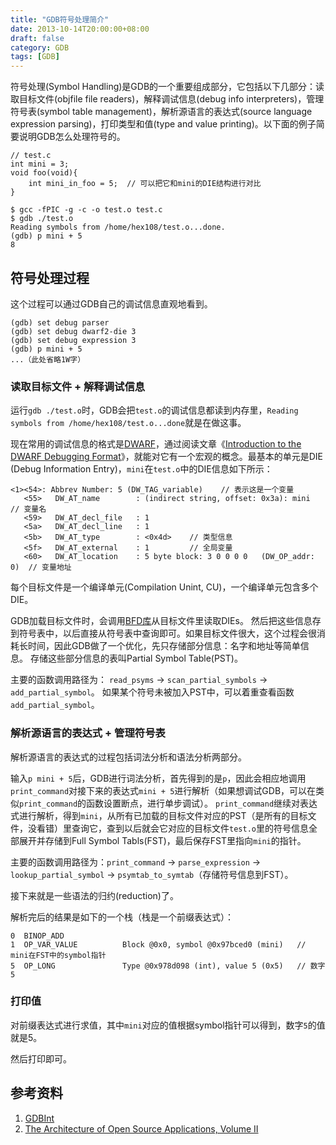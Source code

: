 ```yaml
---
title: "GDB符号处理简介"
date: 2013-10-14T20:00:00+08:00
draft: false
category: GDB 
tags: [GDB]
---
```


符号处理(Symbol Handling)是GDB的一个重要组成部分，它包括以下几部分：读取目标文件(objfile file readers)，解释调试信息(debug info interpreters)，管理符号表(symbol table management)，解析源语言的表达式(source language expression parsing)，打印类型和值(type and value printing)。以下面的例子简要说明GDB怎么处理符号的。

```
// test.c
int mini = 3;
void foo(void){
    int mini_in_foo = 5;  // 可以把它和mini的DIE结构进行对比
}
```

    $ gcc -fPIC -g -c -o test.o test.c
    $ gdb ./test.o
    Reading symbols from /home/hex108/test.o...done.
    (gdb) p mini + 5
    8

## 符号处理过程
这个过程可以通过GDB自己的调试信息直观地看到。

    (gdb) set debug parser
    (gdb) set debug dwarf2-die 3
    (gdb) set debug expression 3
    (gdb) p mini + 5
    ...（此处省略1W字）

### 读取目标文件 + 解释调试信息
运行`gdb ./test.o`时，GDB会把`test.o`的调试信息都读到内存里，`Reading symbols from /home/hex108/test.o...done`就是在做这事。

现在常用的调试信息的格式是[DWARF](http://en.wikipedia.org/wiki/DWARF)，通过阅读文章《[Introduction to the DWARF Debugging Format](http://www.dwarfstd.org/doc/Debugging%20using%20DWARF.pdf)》，就能对它有一个宏观的概念。最基本的单元是DIE (Debug Information Entry)，`mini`在`test.o`中的DIE信息如下所示：

    <1><54>: Abbrev Number: 5 (DW_TAG_variable)    // 表示这是一个变量
       <55>   DW_AT_name        : (indirect string, offset: 0x3a): mini	 // 变量名
       <59>   DW_AT_decl_file   : 1	 
       <5a>   DW_AT_decl_line   : 1	
       <5b>   DW_AT_type        : <0x4d>	// 类型信息
       <5f>   DW_AT_external    : 1	        // 全局变量
       <60>   DW_AT_location    : 5 byte block: 3 0 0 0 0 	(DW_OP_addr: 0)  // 变量地址

每个目标文件是一个编译单元(Compilation Unint, CU)，一个编译单元包含多个DIE。

GDB加载目标文件时，会调用[BFD库](http://en.wikipedia.org/wiki/Binary_File_Descriptor_library)从目标文件里读取DIEs。
然后把这些信息存到符号表中，以后直接从符号表中查询即可。如果目标文件很大，这个过程会很消耗长时间，因此GDB做了一个优化，先只存储部分信息：名字和地址等简单信息。
存储这些部分信息的表叫Partial Symbol Table(PST)。

主要的函数调用路径为： `read_psyms` -> `scan_partial_symbols` -> `add_partial_symbol`。
如果某个符号未被加入PST中，可以着重查看函数`add_partial_symbol`。

### 解析源语言的表达式 + 管理符号表 
解析源语言的表达式的过程包括词法分析和语法分析两部分。

输入`p mini + 5`后，GDB进行词法分析，首先得到的是`p`，因此会相应地调用`print_command`对接下来的表达式`mini + 5`进行解析（如果想调试GDB，可以在类似`print_command`的函数设置断点，进行单步调试）。
`print_command`继续对表达式进行解析，得到`mini`，从所有已加载的目标文件对应的PST（是所有的目标文件，没看错）里查询它，查到以后就会它对应的目标文件`test.o`里的符号信息全部展开并存储到Full Symbol Tabls(FST)，最后保存FST里指向`mini`的指针。

主要的函数调用路径为：`print_command` -> `parse_expression` -> `lookup_partial_symbol` -> `psymtab_to_symtab`（存储符号信息到FST）。

接下来就是一些语法的归约(reduction)了。

解析完后的结果是如下的一个栈（栈是一个前缀表达式）：

    0  BINOP_ADD             
    1  OP_VAR_VALUE          Block @0x0, symbol @0x97bced0 (mini)   // mini在FST中的symbol指针
    5  OP_LONG               Type @0x978d098 (int), value 5 (0x5)   // 数字5

### 打印值
对前缀表达式进行求值，其中`mini`对应的值根据symbol指针可以得到，数字`5`的值就是5。

然后打印即可。

## 参考资料
1. [GDBInt](https://sourceware.org/gdb/onlinedocs/gdbint/)
2. [The Architecture of Open Source Applications, Volume II](http://aosabook.org/en/gdb.html)
